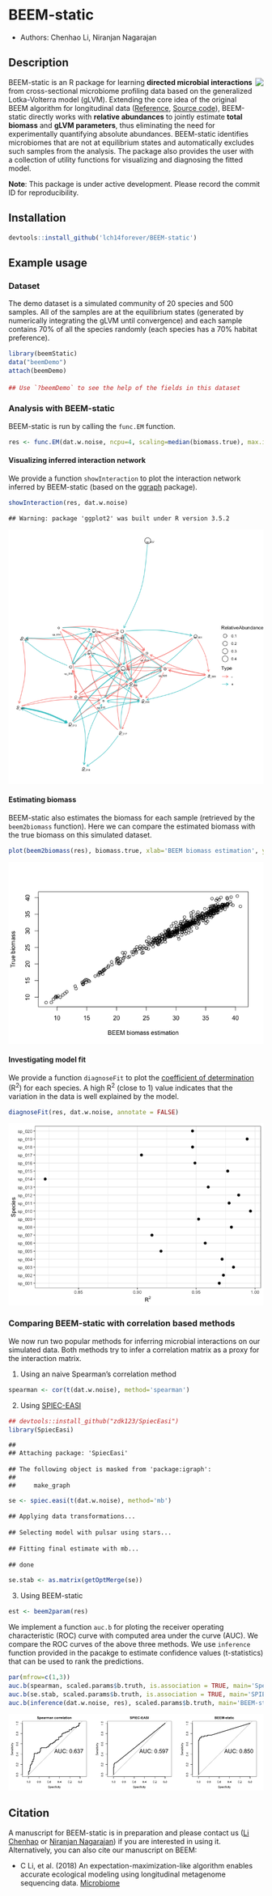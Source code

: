 # BEEM-static

  - Authors: Chenhao Li, Niranjan Nagarajan

## Description

<img src="logo.png" height="200" align="right" />

BEEM-static is an R package for learning **directed microbial
interactions** from cross-sectional microbiome profiling data based on
the generalized Lotka-Volterra model (gLVM). Extending the core idea of
the original BEEM algorithm for longitudinal data
([Reference](https://microbiomejournal.biomedcentral.com/articles/10.1186/s40168-019-0729-z),
[Source code](https://github.com/CSB5/BEEM)), BEEM-static directly works
with **relative abundances** to jointly estimate **total biomass** and
**gLVM parameters**, thus eliminating the need for experimentally
quantifying absolute abundances. BEEM-static identifies microbiomes that
are not at equilibrium states and automatically excludes such samples
from the analysis. The package also provides the user with a collection
of utility functions for visualizing and diagnosing the fitted model.

**Note**: This package is under active development. Please record the
commit ID for reproducibility.

## Installation

``` r
devtools::install_github('lch14forever/BEEM-static')
```

## Example usage

### Dataset

The demo dataset is a simulated community of 20 species and 500 samples.
All of the samples are at the equilibrium states (generated by
numerically integrating the gLVM until convergence) and each sample
contains 70% of all the species randomly (each species has a 70% habitat
preference).

``` r
library(beemStatic)
data("beemDemo")
attach(beemDemo)

## Use `?beemDemo` to see the help of the fields in this dataset
```

### Analysis with BEEM-static

BEEM-static is run by calling the `func.EM`
function.

``` r
res <- func.EM(dat.w.noise, ncpu=4, scaling=median(biomass.true), max.iter=200, epsilon = 1e-4)
```

#### Visualizing inferred interaction network

We provide a function `showInteraction` to plot the interaction network
inferred by BEEM-static (based on the
[ggraph](https://github.com/thomasp85/ggraph) package).

``` r
showInteraction(res, dat.w.noise)
```

    ## Warning: package 'ggplot2' was built under R version 3.5.2

![](README_files/figure-gfm/unnamed-chunk-4-1.png)<!-- -->

#### Estimating biomass

BEEM-static also estimates the biomass for each sample (retrieved by the
`beem2biomass` function). Here we can compare the estimated biomass with
the true biomass on this simulated
dataset.

``` r
plot(beem2biomass(res), biomass.true, xlab='BEEM biomass estimation', ylab='True biomass')
```

![](README_files/figure-gfm/unnamed-chunk-5-1.png)<!-- -->

#### Investigating model fit

We provide a function `diagnoseFit` to plot the [coefficient of
determination](https://en.wikipedia.org/wiki/Coefficient_of_determination)
(R<sup>2</sup>) for each species. A high R<sup>2</sup> (close to 1)
value indicates that the variation in the data is well explained by the
model.

``` r
diagnoseFit(res, dat.w.noise, annotate = FALSE)
```

![](README_files/figure-gfm/unnamed-chunk-6-1.png)<!-- -->

### Comparing BEEM-static with correlation based methods

We now run two popular methods for inferring microbial interactions on
our simulated data. Both methods try to infer a correlation matrix as a
proxy for the interaction matrix.

1.  Using an naive Spearman’s correlation method

<!-- end list -->

``` r
spearman <- cor(t(dat.w.noise), method='spearman')
```

2.  Using [SPIEC-EASI](https://github.com/zdk123/SpiecEasi)

<!-- end list -->

``` r
## devtools::install_github("zdk123/SpiecEasi")
library(SpiecEasi)
```

    ## 
    ## Attaching package: 'SpiecEasi'

    ## The following object is masked from 'package:igraph':
    ## 
    ##     make_graph

``` r
se <- spiec.easi(t(dat.w.noise), method='mb')
```

    ## Applying data transformations...

    ## Selecting model with pulsar using stars...

    ## Fitting final estimate with mb...

    ## done

``` r
se.stab <- as.matrix(getOptMerge(se))
```

3.  Using BEEM-static

<!-- end list -->

``` r
est <- beem2param(res)
```

We implement a function `auc.b` for ploting the receiver operating
characteristic (ROC) curve with computed area under the curve (AUC). We
compare the ROC curves of the above three methods. We use `inference`
function provided in the pacakge to estimate confidence values
(t-statistics) that can be used to rank the predictions.

``` r
par(mfrow=c(1,3))
auc.b(spearman, scaled.params$b.truth, is.association = TRUE, main='Spearman correlation', print.auc.cex=2)
auc.b(se.stab, scaled.params$b.truth, is.association = TRUE, main='SPIEC-EASI', print.auc.cex=2)
auc.b(inference(dat.w.noise, res), scaled.params$b.truth, main='BEEM-static', print.auc.cex=2)
```

![](README_files/figure-gfm/unnamed-chunk-10-1.png)<!-- -->

## Citation

A manuscript for BEEM-static is in preparation and please contact us
([Li Chenhao](mailto:lich@gis.a-star.edu.sg) or [Niranjan
Nagarajan](mailto:nagarajann@gis.a-star.edu.sg)) if you are interested
in using it. Alternatively, you can also cite our manuscript on BEEM:

  - C Li, et al. (2018) An expectation-maximization-like algorithm
    enables accurate ecological modeling using longitudinal metagenome
    sequencing data.
    [Microbiome](https://microbiomejournal.biomedcentral.com/articles/10.1186/s40168-019-0729-z)
